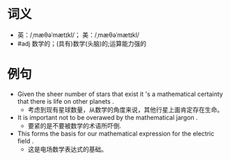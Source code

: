 # 词义
- 英：/ˌmæθəˈmætɪkl/； 美：/ˌmæθəˈmætɪkl/
- #adj 数学的；(具有)数学(头脑)的;运算能力强的
# 例句
- Given the sheer number of stars that exist it 's a mathematical certainty that there is life on other planets .
	- 考虑到现有星球数量，从数学的角度来说，其他行星上面肯定存在生命。
- It is important not to be overawed by the mathematical jargon .
	- 要紧的是不要被数学的术语所吓倒.
- This forms the basis for our mathematical expression for the electric field .
	- 这是电场数学表达式的基础。

